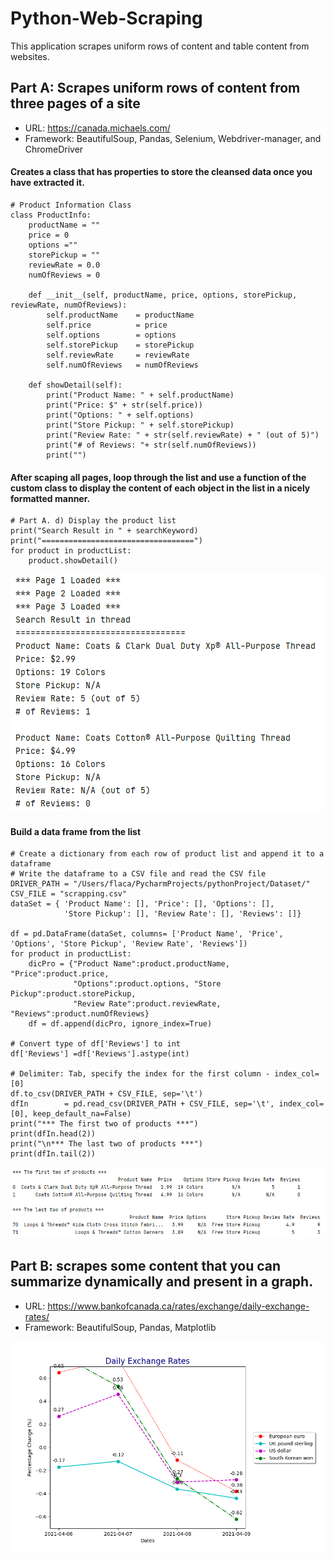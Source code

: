 # Python-Web-Scraping
This application scrapes uniform rows of content and table content from websites.

## Part A: Scrapes uniform rows of content from three pages of a site
- URL: https://canada.michaels.com/
- Framework: BeautifulSoup, Pandas, Selenium, Webdriver-manager, and ChromeDriver

#### Creates a class that has properties to store the cleansed data once you have extracted it. 
```
# Product Information Class
class ProductInfo:
    productName = ""
    price = 0
    options =""
    storePickup = ""
    reviewRate = 0.0
    numOfReviews = 0

    def __init__(self, productName, price, options, storePickup, reviewRate, numOfReviews):
        self.productName    = productName
        self.price          = price
        self.options        = options
        self.storePickup    = storePickup
        self.reviewRate     = reviewRate
        self.numOfReviews   = numOfReviews

    def showDetail(self):
        print("Product Name: " + self.productName)
        print("Price: $" + str(self.price))
        print("Options: " + self.options)
        print("Store Pickup: " + self.storePickup)
        print("Review Rate: " + str(self.reviewRate) + " (out of 5)")
        print("# of Reviews: "+ str(self.numOfReviews))
        print("")
```
#### After scaping all pages, loop through the list and use a function of the custom class to display the content of each object in the list in a nicely formatted manner.
```
# Part A. d) Display the product list
print("Search Result in " + searchKeyword)
print("==================================")
for product in productList:
    product.showDetail()
```
![Display the result](https://github.com/Helena-ys/Python-Web-Scraping/blob/main/result_1.PNG?raw=true)

#### Build a data frame from the list
```
# Create a dictionary from each row of product list and append it to a dataframe
# Write the dataframe to a CSV file and read the CSV file
DRIVER_PATH = "/Users/flaca/PycharmProjects/pythonProject/Dataset/"
CSV_FILE = "scrapping.csv"
dataSet = { 'Product Name': [], 'Price': [], 'Options': [],
            'Store Pickup': [], 'Review Rate': [], 'Reviews': []}

df = pd.DataFrame(dataSet, columns= ['Product Name', 'Price', 'Options', 'Store Pickup', 'Review Rate', 'Reviews'])
for product in productList:
    dicPro = {"Product Name":product.productName, "Price":product.price,
              "Options":product.options, "Store Pickup":product.storePickup,
              "Review Rate":product.reviewRate, "Reviews":product.numOfReviews}
    df = df.append(dicPro, ignore_index=True)

# Convert type of df['Reviews'] to int
df['Reviews'] =df['Reviews'].astype(int)

# Delimiter: Tab, specify the index for the first column - index_col=[0]
df.to_csv(DRIVER_PATH + CSV_FILE, sep='\t')
dfIn        = pd.read_csv(DRIVER_PATH + CSV_FILE, sep='\t', index_col=[0], keep_default_na=False)
print("*** The first two of products ***")
print(dfIn.head(2))
print("\n*** The last two of products ***")
print(dfIn.tail(2))
```
![Display the data frame](https://github.com/Helena-ys/Python-Web-Scraping/blob/main/result_2.PNG?raw=true)

## Part B: scrapes some content that you can summarize dynamically and present in a graph.
- URL: https://www.bankofcanada.ca/rates/exchange/daily-exchange-rates/
- Framework: BeautifulSoup, Pandas, Matplotlib

![Image of Plot](https://github.com/Helena-ys/Python-Web-Scraping/blob/main/plot_currency_change.png?raw=true)
